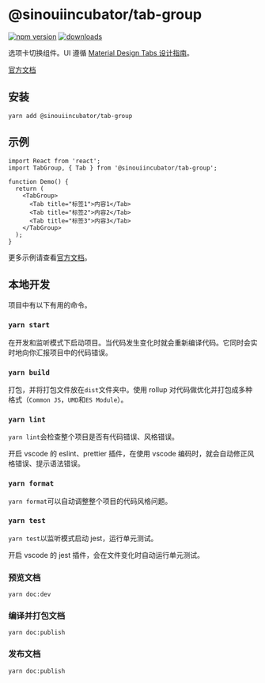 # @sinouiincubator/tab-group

[![npm version](https://img.shields.io/npm/v/@sinouiincubator/tab-group)](https://www.npmjs.com/package/@sinouiincubator/tab-group)
[![downloads](https://img.shields.io/npm/dm/@sinouiincubator/tab-group)](https://www.npmjs.com/package/@sinouiincubator/tab-group)

选项卡切换组件。UI 遵循 [Material Design Tabs 设计指南](https://material.io/components/tabs/)。

[官方文档](https://sinouiincubator.github.io/tab-group)

## 安装

```shell
yarn add @sinouiincubator/tab-group
```

## 示例

```tsx
import React from 'react';
import TabGroup, { Tab } from '@sinouiincubator/tab-group';

function Demo() {
  return (
    <TabGroup>
      <Tab title="标签1">内容1</Tab>
      <Tab title="标签2">内容2</Tab>
      <Tab title="标签3">内容3</Tab>
    </TabGroup>
  );
}
```

更多示例请查看[官方文档](https://sinouiincubator.github.io/tab-group)。

## 本地开发

项目中有以下有用的命令。

### `yarn start`

在开发和监听模式下启动项目。当代码发生变化时就会重新编译代码。它同时会实时地向你汇报项目中的代码错误。

### `yarn build`

打包，并将打包文件放在`dist`文件夹中。使用 rollup 对代码做优化并打包成多种格式（`Common JS`，`UMD`和`ES Module`）。

### `yarn lint`

`yarn lint`会检查整个项目是否有代码错误、风格错误。

开启 vscode 的 eslint、prettier 插件，在使用 vscode 编码时，就会自动修正风格错误、提示语法错误。

### `yarn format`

`yarn format`可以自动调整整个项目的代码风格问题。

### `yarn test`

`yarn test`以监听模式启动 jest，运行单元测试。

开启 vscode 的 jest 插件，会在文件变化时自动运行单元测试。

### 预览文档

```shell
yarn doc:dev
```

### 编译并打包文档

```shell
yarn doc:publish
```

### 发布文档

```shell
yarn doc:publish
```
